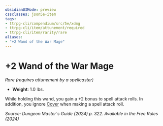 ```yaml
---
obsidianUIMode: preview
cssclasses: json5e-item
tags:
- ttrpg-cli/compendium/src/5e/xdmg
- ttrpg-cli/item/attunement/required
- ttrpg-cli/item/rarity/rare
aliases: 
- "+2 Wand of the War Mage"
---
```

# +2 Wand of the War Mage
*Rare (requires attunement by a spellcaster)*  


- **Weight**: 1.0 lbs.

While holding this wand, you gain a +2 bonus to spell attack rolls. In addition, you ignore [Cover](Mechanics/rules/variant-rules/cover-xphb.md) when making a spell attack roll.

*Source: Dungeon Master's Guide (2024) p. 322. Available in the Free Rules (2024)*